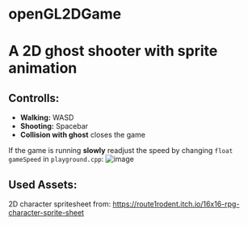 # openGL2DGame
# A 2D ghost shooter with sprite animation


## Controlls:
 - **Walking:** WASD
 - **Shooting:** Spacebar
 - **Collision with ghost** closes the game

If the game is running **slowly** readjust the speed by changing `float gameSpeed` in `playground.cpp`:
![image](https://user-images.githubusercontent.com/56845913/201687920-e322786d-77c3-46d9-8758-c1ec384396d1.png)
  
## Used Assets:
2D character spritesheet from: https://route1rodent.itch.io/16x16-rpg-character-sprite-sheet


